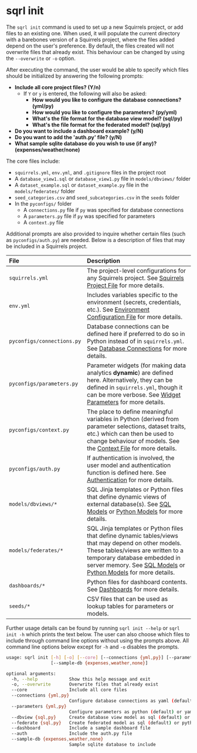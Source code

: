 # sqrl init

The `sqrl init` command is used to set up a new Squirrels project, or add files to an existing one. When used, it will populate the current directory with a barebones version of a Squirrels project, where the files added depend on the user's preference. By default, the files created will not overwrite files that already exist. This behaviour can be changed by using the `--overwrite` or `-o` option.

After executing the command, the user would be able to specify which files should be initialized by answering the following prompts:

- **Include all core project files? (Y/n)**
    - If `Y` or `y` is entered, the following will also be asked:
        - **How would you like to configure the database connections? (yml/py)**
        - **How would you like to configure the parameters? (py/yml)**
        - **What's the file format for the database view model? (sql/py)**
        - **What's the file format for the federated model? (sql/py)**
- **Do you want to include a dashboard example? (y/N)**
- **Do you want to add the 'auth.py' file? (y/N)**
- **What sample sqlite database do you wish to use (if any)? (expenses/weather/none)**

The core files include:

- `squirrels.yml`, `env.yml`, and `.gitignore` files in the project root
- A `database_view1.sql` or `database_view1.py` file in `models/dbviews/` folder
- A `dataset_example.sql` or `dataset_example.py` file in the `models/federates/` folder
- `seed_categories.csv` and `seed_subcategories.csv` in the `seeds` folder
- In the `pyconfigs/` folder
    - A `connections.py` file if `py` was specified for database connections
    - A `parameters.py` file if `py` was specified for parameters
    - A `context.py` file

Additional prompts are also provided to inquire whether certain files (such as `pyconfigs/auth.py`) are needed. Below is a description of files that may be included in a Squirrels project.

|File|Description|
|:---|:----------|
|`squirrels.yml`|The project-level configurations for any Squirrels project. See [Squirrels Project File](../../docs/topics/project-file) for more details.|
|`env.yml`|Includes variables specific to the environment (secrets, credentials, etc.). See [Environment Configuration File](../../docs/topics/environcfg) for more details.|
|`pyconfigs/connections.py`|Database connections can be defined here if preferred to do so in Python instead of in `squirrels.yml`. See [Database Connections](../../docs/topics/database) for more details.|
|`pyconfigs/parameters.py`|Parameter widgets (for making data analytics **dynamic**) are defined here. Alternatively, they can be defined in `squirrels.yml`, though it can be more verbose. See [Widget Parameters](../../docs/topics/parameters) for more details.|
|`pyconfigs/context.py`|The place to define meaningful variables in Python (derived from parameter selections, dataset traits, etc.) which can then be used to change behaviour of models. See the [Context File](../../docs/topics/context) for more details.|
|`pyconfigs/auth.py`|If authentication is involved, the user model and authentication function is defined here. See [Authentication](../../docs/topics/auth) for more details.|
|`models/dbviews/*`|SQL Jinja templates or Python files that define dynamic views of external database(s). See [SQL Models](../../docs/topics/models-sql) or [Python Models](../../docs/topics/models-python) for more details.|
|`models/federates/*`|SQL Jinja templates or Python files that define dynamic tables/views that may depend on other models. These tables/views are written to a temporary database embedded in server memory. See [SQL Models](../../docs/topics/models-sql) or [Python Models](../../docs/topics/models-python) for more details.|
|`dashboards/*`|Python files for dashboard contents. See [Dashboards](../../docs/topics/dashboards) for more details.|
|`seeds/*`|CSV files that can be used as lookup tables for parameters or models.|

Further usage details can be found by running `sqrl init --help` or `sqrl init -h` which prints the text below. The user can also choose which files to include through command line options without using the prompts above. All command line options below except for `-h` and `-o` disables the prompts.

```bash
usage: sqrl init [-h] [-o] [--core] [--connections {yml,py}] [--parameters {yml,py}] [--dbview {sql,py}] [--federate {sql,py}] [--auth]
                 [--sample-db {expenses,weather,none}]

optional arguments:
  -h, --help            Show this help message and exit
  -o, --overwrite       Overwrite files that already exist
  --core                Include all core files
  --connections {yml,py}
                        Configure database connections as yaml (default) or python. Ignored if "--core" is not specified
  --parameters {yml,py}
                        Configure parameters as python (default) or yaml. Ignored if "--core" is not specified
  --dbview {sql,py}     Create database view model as sql (default) or python file. Ignored if "--core" is not specified
  --federate {sql,py}   Create federated model as sql (default) or python file. Ignored if "--core" is not specified
  --dashboard           Include a sample dashboard file
  --auth                Include the auth.py file
  --sample-db {expenses,weather,none}
                        Sample sqlite database to include
```
